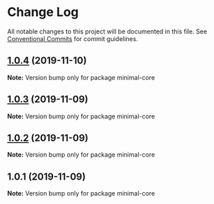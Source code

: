 # Change Log

All notable changes to this project will be documented in this file.
See [Conventional Commits](https://conventionalcommits.org) for commit guidelines.

## [1.0.4](https://github.com/Ganevru/gatsby-theme-chronoblog/compare/minimal-core@1.0.3...minimal-core@1.0.4) (2019-11-10)

**Note:** Version bump only for package minimal-core





## [1.0.3](https://github.com/Ganevru/gatsby-theme-chronoblog/compare/minimal-core@1.0.2...minimal-core@1.0.3) (2019-11-09)

**Note:** Version bump only for package minimal-core





## [1.0.2](https://github.com/Ganevru/gatsby-theme-chronoblog/compare/minimal-core@1.0.1...minimal-core@1.0.2) (2019-11-09)

**Note:** Version bump only for package minimal-core





## 1.0.1 (2019-11-09)

**Note:** Version bump only for package minimal-core
